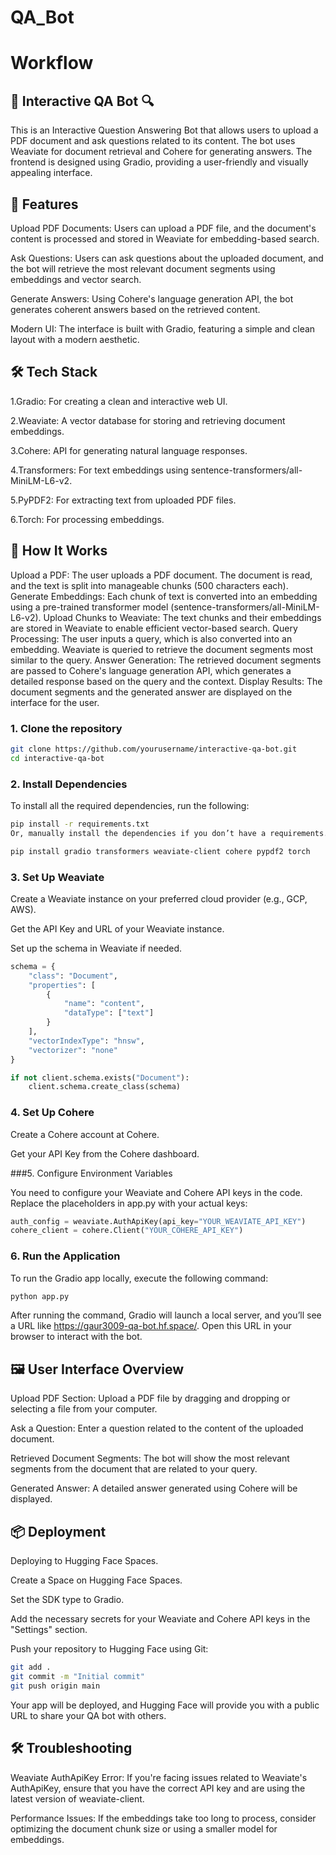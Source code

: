 # QA_Bot
# Workflow
## 📄 Interactive QA Bot 🔍

This is an Interactive Question Answering Bot that allows users to upload a PDF document and ask questions related to its content. The bot uses Weaviate for document retrieval and Cohere for generating answers. The frontend is designed using Gradio, providing a user-friendly and visually appealing interface.

## 🔧 Features

Upload PDF Documents: Users can upload a PDF file, and the document's content is processed and stored in Weaviate for embedding-based search.

Ask Questions: Users can ask questions about the uploaded document, and the bot will retrieve the most relevant document segments using embeddings and vector search.

Generate Answers: Using Cohere's language generation API, the bot generates coherent answers based on the retrieved content.

Modern UI: The interface is built with Gradio, featuring a simple and clean layout with a modern aesthetic.


## 🛠️ Tech Stack

   1.Gradio: For creating a clean and interactive web UI.

   2.Weaviate: A vector database for storing and retrieving document embeddings.

   3.Cohere: API for generating natural language responses.

   4.Transformers: For text embeddings using sentence-transformers/all-MiniLM-L6-v2.

   5.PyPDF2: For extracting text from uploaded PDF files.
   
   6.Torch: For processing embeddings.

## 🚀 How It Works

Upload a PDF: The user uploads a PDF document. The document is read, and the text is split into manageable chunks (500 characters each).
Generate Embeddings: Each chunk of text is converted into an embedding using a pre-trained transformer model (sentence-transformers/all-MiniLM-L6-v2).
Upload Chunks to Weaviate: The text chunks and their embeddings are stored in Weaviate to enable efficient vector-based search.
Query Processing: The user inputs a query, which is also converted into an embedding. Weaviate is queried to retrieve the document segments most similar to the query.
Answer Generation: The retrieved document segments are passed to Cohere's language generation API, which generates a detailed response based on the query and the context.
Display Results: The document segments and the generated answer are displayed on the interface for the user.

### 1. Clone the repository

```bash
git clone https://github.com/yourusername/interactive-qa-bot.git
cd interactive-qa-bot
```

### 2. Install Dependencies

To install all the required dependencies, run the following:

```bash
pip install -r requirements.txt
Or, manually install the dependencies if you don’t have a requirements.txt:
```
```bash
pip install gradio transformers weaviate-client cohere pypdf2 torch
```
### 3. Set Up Weaviate

Create a Weaviate instance on your preferred cloud provider (e.g., GCP, AWS).

Get the API Key and URL of your Weaviate instance.

Set up the schema in Weaviate if needed.

```python
schema = {
    "class": "Document",
    "properties": [
        {
            "name": "content",
            "dataType": ["text"]
        }
    ],
    "vectorIndexType": "hnsw",
    "vectorizer": "none"
}

if not client.schema.exists("Document"):
    client.schema.create_class(schema)
```
### 4. Set Up Cohere

Create a Cohere account at Cohere.

Get your API Key from the Cohere dashboard.

###5. Configure Environment Variables

You need to configure your Weaviate and Cohere API keys in the code. Replace the placeholders in app.py with your actual keys:

```python
auth_config = weaviate.AuthApiKey(api_key="YOUR_WEAVIATE_API_KEY")
cohere_client = cohere.Client("YOUR_COHERE_API_KEY")
```

### 6. Run the Application

To run the Gradio app locally, execute the following command:

```bash
python app.py
```

After running the command, Gradio will launch a local server, and you’ll see a URL like https://gaur3009-qa-bot.hf.space/. Open this URL in your browser to interact with the bot.

## 🖼️ User Interface Overview

Upload PDF Section: Upload a PDF file by dragging and dropping or selecting a file from your computer.

Ask a Question: Enter a question related to the content of the uploaded document.

Retrieved Document Segments: The bot will show the most relevant segments from the document that are related to your query.

Generated Answer: A detailed answer generated using Cohere will be displayed.

## 📦 Deployment

Deploying to Hugging Face Spaces.

Create a Space on Hugging Face Spaces.

Set the SDK type to Gradio.

Add the necessary secrets for your Weaviate and Cohere API keys in the "Settings" section.

Push your repository to Hugging Face using Git:

```bash
git add .
git commit -m "Initial commit"
git push origin main
```
Your app will be deployed, and Hugging Face will provide you with a public URL to share your QA bot with others.

## 🛠️ Troubleshooting

Weaviate AuthApiKey Error: If you're facing issues related to Weaviate's AuthApiKey, ensure that you have the correct API key and are using the latest version of weaviate-client.

Performance Issues: If the embeddings take too long to process, consider optimizing the document chunk size or using a smaller model for embeddings.
